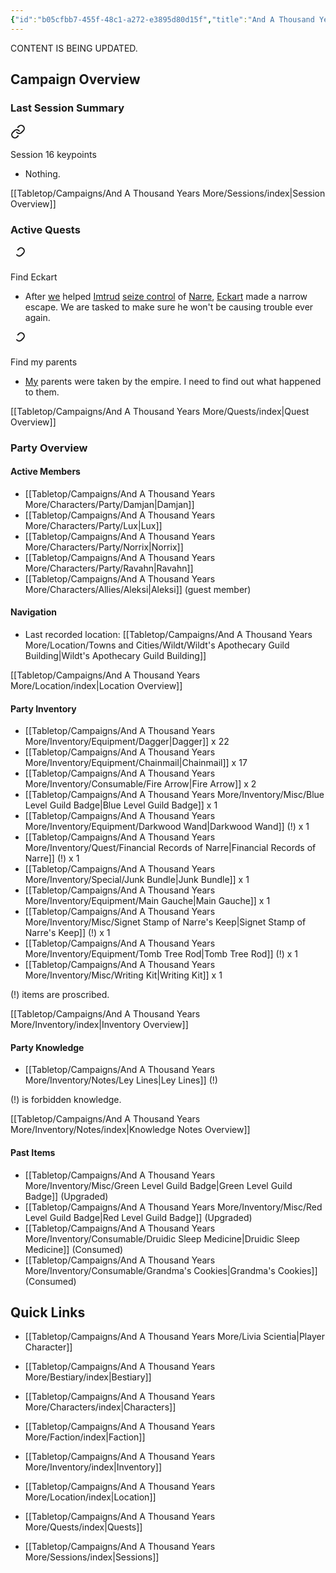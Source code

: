 ```yaml
---
{"id":"b05cfbb7-455f-48c1-a272-e3895d80d15f","title":"And A Thousand Years More","description":"And A Thousand Years More campaign overview.","publish":true,"date_created":"Wednesday, March 20th 2024, 11:56:48 pm","date_modified":"Friday, April 19th 2024, 5:18:06 pm","cssclasses":["mado-heading"],"path":"Tabletop/Campaigns/And A Thousand Years More/index.md","permalink":"/tabletop/campaigns/and-a-thousand-years-more/index/","PassFrontmatter":true}
---
```



CONTENT IS BEING UPDATED.

## Campaign Overview

### Last Session Summary

<div class="dataview-embed dataview-callout-list"><span><span class="embed-single"><a aria-label="Open link" href="/Tabletop/Campaigns/And-A-Thousand-Years-More/Sessions/Session 016#embedmarker" class="markdown-embed-link" ><svg class="svg-icon lucide-link" stroke-linejoin="round" stroke-linecap="round" stroke-width="2" stroke="currentColor" fill="none" viewBox="0 0 24 24" height="24" width="24" xmlns="http://www.w3.org/2000/svg"><path d="M10 13a5 5 0 0 0 7.54.54l3-3a5 5 0 0 0-7.07-7.07l-1.72 1.71"></path><path d="M14 11a5 5 0 0 0-7.54-.54l-3 3a5 5 0 0 0 7.07 7.07l1.71-1.71"></path></svg></a><span alt="Session 016 > embedmarker" src="Session 016#^embedmarker" class="internal-embed markdown-embed inline-embed is-loaded"><div class="markdown-embed-title"></div><div class="markdown-preview-view markdown-rendered show-indentation-guide"><div data-callout-metadata="" data-callout-fold="" data-callout="summary" class="callout node-insert-event"><div class="callout-title"><div class="callout-icon"><svg width="16" height="16"></svg></div><div class="callout-title-inner">Session 16 keypoints</div></div><div class="callout-content">
<ul>
<li>Nothing.</li>
</ul>
</div></div></div></span></span></span></div>

[[Tabletop/Campaigns/And A Thousand Years More/Sessions/index\|Session Overview]]

### Active Quests

<div class="dataview-embed dataview-callout-list"><span><span class="embed-single"><a aria-label="Open link" href="/Tabletop/Campaigns/And-A-Thousand-Years-More/Quests/Active/Find Eckart#embedmarker" class="markdown-embed-link" ><svg class="svg-icon lucide-link" stroke-linejoin="round" stroke-linecap="round" stroke-width="2" stroke="currentColor" fill="none" viewBox="0 0 24 24" height="24" width="24" xmlns="http://www.w3.org/2000/svg"><path d="M10 13a5 5 0 0 0 7.54.54l3-3a5 5 0 0 0-7.07-7.07l-1.72 1.71"></path><path d="M14 11a5 5 0 0 0-7.54-l-3 3a5 5 0 0 0 7.07 7.07l1.71-1.71"></path></svg></a><span alt="Find Eckart > embedmarker" src="Find Eckart#^embedmarker" class="internal-embed markdown-embed inline-embed is-loaded"><div class="markdown-embed-title"></div><div class="markdown-preview-view markdown-rendered show-indentation-guide"><div data-callout-metadata="" data-callout-fold="" data-callout="warning" class="callout node-insert-event"><div class="callout-title"><div class="callout-icon"><svg width="16" height="16"></svg></div><div class="callout-title-inner">Find Eckart</div></div><div class="callout-content">
<ul>
<li>After <a data-tooltip-position="top" aria-label="Tabletop/Campaigns/And A Thousand Years More/Faction/Misc/Party" data-href="Tabletop/Campaigns/And A Thousand Years More/Faction/Misc/Party" href="Tabletop/Campaigns/And A Thousand Years More/Faction/Misc/Party" class="internal-link" >we</a> helped <a data-tooltip-position="top" aria-label="Tabletop/Campaigns/And A Thousand Years More/Characters/Allies/Imtrud" data-href="Tabletop/Campaigns/And A Thousand Years More/Characters/Allies/Imtrud" href="Tabletop/Campaigns/And A Thousand Years More/Characters/Allies/Imtrud" class="internal-link" >Imtrud</a> <a data-tooltip-position="top" aria-label="Tabletop/Campaigns/And A Thousand Years More/Quests/Completed/Free Narre" data-href="Tabletop/Campaigns/And A Thousand Years More/Quests/Completed/Free Narre" href="Tabletop/Campaigns/And A Thousand Years More/Quests/Completed/Free Narre" class="internal-link" >seize control</a> of <a data-tooltip-position="top" aria-label="Tabletop/Campaigns/And A Thousand Years More/Location/Towns and Cities/Narre" data-href="Tabletop/Campaigns/And A Thousand Years More/Location/Towns and Cities/Narre" href="Tabletop/Campaigns/And A Thousand Years More/Location/Towns and Cities/Narre" class="internal-link" >Narre</a>, <a data-tooltip-position="top" aria-label="Tabletop/Campaigns/And A Thousand Years More/Characters/Enemies/Eckart" data-href="Tabletop/Campaigns/And A Thousand Years More/Characters/Enemies/Eckart" href="Tabletop/Campaigns/And A Thousand Years More/Characters/Enemies/Eckart" class="internal-link" >Eckart</a> made a narrow escape. We are tasked to make sure he won't be causing trouble ever again.</li>
</ul>
</div></div></div></span></span><span class="embed-single"><a aria-label="Open link" href="/Tabletop/Campaigns/And-A-Thousand-Years-More/Quests/Active/Find my parents#embedmarker" class="markdown-embed-link" ><svg class="svg-icon lucide-link" stroke-linejoin="round" stroke-linecap="round" stroke-width="2" stroke="currentColor" fill="none" viewBox="0 0 24 24" height="24" width="24" xmlns="http://www.w3.org/2000/svg"><path d="M10 13a5 5 0 0 0 7.54.54l3-3a5 5 0 0 0-7.07-7.07l-1.72 1.71"></path><path d="M14 11a5 5 0 0 0-7.54-l-3 3a5 5 0 0 0 7.07 7.07l1.71-1.71"></path></svg></a><span alt="Find my parents > embedmarker" src="Find my parents#^embedmarker" class="internal-embed markdown-embed inline-embed is-loaded"><div class="markdown-embed-title"></div><div class="markdown-preview-view markdown-rendered show-indentation-guide"><div data-callout-metadata="" data-callout-fold="" data-callout="warning" class="callout node-insert-event"><div class="callout-title"><div class="callout-icon"><svg width="16" height="16"></svg></div><div class="callout-title-inner">Find my parents</div></div><div class="callout-content">
<ul>
<li><a data-tooltip-position="top" aria-label="Tabletop/Campaigns/And A Thousand Years More/Characters/Party/Lux" data-href="Tabletop/Campaigns/And A Thousand Years More/Characters/Party/Lux" href="Tabletop/Campaigns/And A Thousand Years More/Characters/Party/Lux" class="internal-link" >My</a> parents were taken by the empire. I need to find out what happened to them.</li>
</ul>
</div></div></div></span></span></span></div>

[[Tabletop/Campaigns/And A Thousand Years More/Quests/index\|Quest Overview]]

### Party Overview

#### Active Members

- [[Tabletop/Campaigns/And A Thousand Years More/Characters/Party/Damjan\|Damjan]]
- [[Tabletop/Campaigns/And A Thousand Years More/Characters/Party/Lux\|Lux]]
- [[Tabletop/Campaigns/And A Thousand Years More/Characters/Party/Norrix\|Norrix]]
- [[Tabletop/Campaigns/And A Thousand Years More/Characters/Party/Ravahn\|Ravahn]]
- [[Tabletop/Campaigns/And A Thousand Years More/Characters/Allies/Aleksi\|Aleksi]] (guest member)


#### Navigation

- Last recorded location: [[Tabletop/Campaigns/And A Thousand Years More/Location/Towns and Cities/Wildt/Wildt's Apothecary Guild Building\|Wildt's Apothecary Guild Building]]


[[Tabletop/Campaigns/And A Thousand Years More/Location/index\|Location Overview]]

#### Party Inventory

- [[Tabletop/Campaigns/And A Thousand Years More/Inventory/Equipment/Dagger\|Dagger]] x 22
- [[Tabletop/Campaigns/And A Thousand Years More/Inventory/Equipment/Chainmail\|Chainmail]] x 17
- [[Tabletop/Campaigns/And A Thousand Years More/Inventory/Consumable/Fire Arrow\|Fire Arrow]] x 2
- [[Tabletop/Campaigns/And A Thousand Years More/Inventory/Misc/Blue Level Guild Badge\|Blue Level Guild Badge]] x 1
- [[Tabletop/Campaigns/And A Thousand Years More/Inventory/Equipment/Darkwood Wand\|Darkwood Wand]] (!) x 1
- [[Tabletop/Campaigns/And A Thousand Years More/Inventory/Quest/Financial Records of Narre\|Financial Records of Narre]] (!) x 1
- [[Tabletop/Campaigns/And A Thousand Years More/Inventory/Special/Junk Bundle\|Junk Bundle]] x 1
- [[Tabletop/Campaigns/And A Thousand Years More/Inventory/Equipment/Main Gauche\|Main Gauche]] x 1
- [[Tabletop/Campaigns/And A Thousand Years More/Inventory/Misc/Signet Stamp of Narre's Keep\|Signet Stamp of Narre's Keep]] (!) x 1
- [[Tabletop/Campaigns/And A Thousand Years More/Inventory/Equipment/Tomb Tree Rod\|Tomb Tree Rod]] (!) x 1
- [[Tabletop/Campaigns/And A Thousand Years More/Inventory/Misc/Writing Kit\|Writing Kit]] x 1


(!) items are proscribed.

[[Tabletop/Campaigns/And A Thousand Years More/Inventory/index\|Inventory Overview]]

#### Party Knowledge

- [[Tabletop/Campaigns/And A Thousand Years More/Inventory/Notes/Ley Lines\|Ley Lines]] (!)


(!) is forbidden knowledge.

[[Tabletop/Campaigns/And A Thousand Years More/Inventory/Notes/index\|Knowledge Notes Overview]]

#### Past Items

- [[Tabletop/Campaigns/And A Thousand Years More/Inventory/Misc/Green Level Guild Badge\|Green Level Guild Badge]] (Upgraded)
- [[Tabletop/Campaigns/And A Thousand Years More/Inventory/Misc/Red Level Guild Badge\|Red Level Guild Badge]] (Upgraded)
- [[Tabletop/Campaigns/And A Thousand Years More/Inventory/Consumable/Druidic Sleep Medicine\|Druidic Sleep Medicine]] (Consumed)
- [[Tabletop/Campaigns/And A Thousand Years More/Inventory/Consumable/Grandma's Cookies\|Grandma's Cookies]] (Consumed)


## Quick Links

- [[Tabletop/Campaigns/And A Thousand Years More/Livia Scientia\|Player Character]]

- [[Tabletop/Campaigns/And A Thousand Years More/Bestiary/index\|Bestiary]]
- [[Tabletop/Campaigns/And A Thousand Years More/Characters/index\|Characters]]
- [[Tabletop/Campaigns/And A Thousand Years More/Faction/index\|Faction]]
- [[Tabletop/Campaigns/And A Thousand Years More/Inventory/index\|Inventory]]
- [[Tabletop/Campaigns/And A Thousand Years More/Location/index\|Location]]
- [[Tabletop/Campaigns/And A Thousand Years More/Quests/index\|Quests]]
- [[Tabletop/Campaigns/And A Thousand Years More/Sessions/index\|Sessions]]

